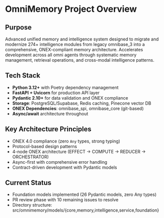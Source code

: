 # OmniMemory Project Overview

## Purpose
Advanced unified memory and intelligence system designed to migrate and modernize 274+ intelligence modules from legacy omnibase_3 into a comprehensive, ONEX-compliant memory architecture. Accelerates development across all omni agents through systematic memory management, retrieval operations, and cross-modal intelligence patterns.

## Tech Stack
- **Python 3.12+** with Poetry dependency management
- **FastAPI + Uvicorn** for production API layer
- **Pydantic 2.10+** for data validation and ONEX compliance
- **Storage**: PostgreSQL/Supabase, Redis caching, Pinecone vector DB
- **ONEX Dependencies**: omnibase_spi, omnibase_core (git-based)
- **Async/await** architecture throughout

## Key Architecture Principles
- ONEX 4.0 compliance (zero `Any` types, strong typing)
- Protocol-based design patterns
- 4-node ONEX architecture (EFFECT → COMPUTE → REDUCER → ORCHESTRATOR)
- Async-first with comprehensive error handling
- Contract-driven development with Pydantic models

## Current Status
- Foundation models implemented (26 Pydantic models, zero Any types)  
- PR review phase with 10 remaining issues to resolve
- Directory structure: src/omnimemory/models/{core,memory,intelligence,service,foundation}